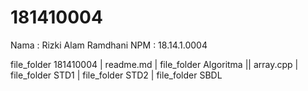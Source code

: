 # 181410004
Nama : Rizki Alam Ramdhani
NPM  : 18.14.1.0004

file_folder 181410004
| readme.md
| file_folder Algoritma
|| array.cpp
| file_folder STD1
| file_folder STD2
| file_folder SBDL
